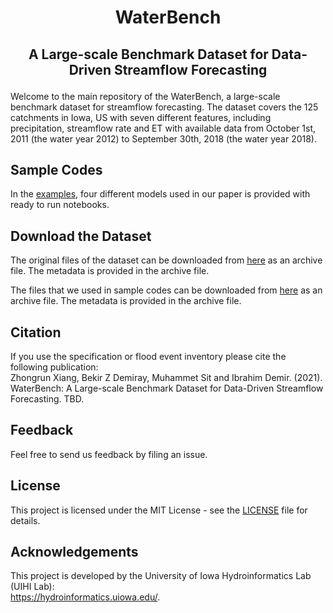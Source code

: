 # <p align="center">WaterBench</p>
## <p align="center">A Large-scale Benchmark Dataset for Data-Driven Streamflow Forecasting</p>

Welcome to the main repository of the WaterBench, a large-scale benchmark dataset for streamflow forecasting. The dataset covers the 125 catchments in Iowa, US with seven different features, including precipitation, streamflow rate and ET with available data from October 1st, 2011 (the water year 2012) to September 30th, 2018 (the water year 2018). 


## Sample Codes

In the [examples](examples), four different models used in our paper is provided with ready to run notebooks.

## Download the Dataset

The original files of the dataset can be downloaded from [here](https://hydroinformatics.uiowa.edu/) as an archive file. The metadata is provided in the archive file.  

The files that we used in sample codes can be downloaded from [here](https://hydroinformatics.uiowa.edu/) as an archive file. The metadata is provided in the archive file. 

## Citation
If you use the specification or flood event inventory please cite the following publication:  
Zhongrun Xiang, Bekir Z Demiray, Muhammet Sit and Ibrahim Demir. (2021). WaterBench: A Large-scale Benchmark Dataset for Data-Driven Streamflow Forecasting. TBD.

## Feedback
Feel free to send us feedback by filing an issue.

## License
This project is licensed under the MIT License - see the [LICENSE](LICENSE) file for details.

## Acknowledgements
This project is developed by the University of Iowa Hydroinformatics Lab (UIHI Lab):  
https://hydroinformatics.uiowa.edu/.
